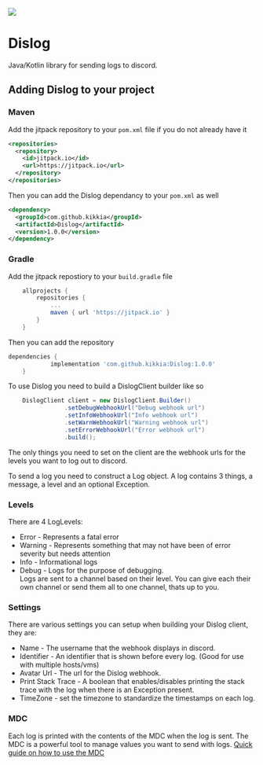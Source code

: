 [![](https://jitpack.io/v/kikkia/Dislog.svg)](https://jitpack.io/#kikkia/Dislog)

# Dislog
Java/Kotlin library for sending logs to discord.

## Adding Dislog to your project
### Maven 
Add the jitpack repository to your `pom.xml` file if you do not already have it
```xml
<repositories>
  <repository>
    <id>jitpack.io</id>
    <url>https://jitpack.io</url>
  </repository>
</repositories>
```

Then you can add the Dislog dependancy to your `pom.xml` as well  
```xml
<dependency>
  <groupId>com.github.kikkia</groupId>
  <artifactId>Dislog</artifactId>
  <version>1.0.0</version>
</dependency>
```

### Gradle
Add the jitpack repostiory to your `build.gradle` file
```gradle
	allprojects {
		repositories {
			...
			maven { url 'https://jitpack.io' }
		}
	}
```

Then you can add the repository
```gradle
dependencies {
	        implementation 'com.github.kikkia:Dislog:1.0.0'
	}
```

To use Dislog you need to build a DislogClient builder like so
```java
    DislogClient client = new DislogClient.Builder()
                .setDebugWebhookUrl("Debug webhook url")
                .setInfoWebhookUrl("Info webhook url")
                .setWarnWebhookUrl("Warning webhook url")
                .setErrorWebhookUrl("Error webhook url")
                .build();
```
The only things you need to set on the client are the webhook urls for the levels you want to log out to discord.

To send a log you need to construct a Log object. A log contains 3 things, a message, a level and an optional Exception.  

### Levels
There are 4 LogLevels:
- Error - Represents a fatal error
- Warning - Represents something that may not have been of error severity but needs attention
- Info - Informational logs
- Debug - Logs for the purpose of debugging.   
Logs are sent to a channel based on their level. You can give each their own channel or send them all to one channel, thats up to you. 

### Settings
There are various settings you can setup when building your Dislog client, they are:

- Name - The username that the webhook displays in discord.
- Identifier - An identifier that is shown before every log. (Good for use with multiple hosts/vms)
- Avatar Url - The url for the Dislog webhook.
- Print Stack Trace - A boolean that enables/disables printing the stack trace with the log when there is an Exception present. 
- TimeZone - set the timezone to standardize the timestamps on each log.

### MDC
Each log is printed with the contents of the MDC when the log is sent. The MDC is a powerful tool to manage values you want to send with logs. [Quick guide on how to use the MDC](https://www.baeldung.com/mdc-in-log4j-2-logback)
